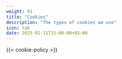 ```yaml
---
weight: 91
title: "Cookies"
description: "The types of cookies we use"
icon: tab
date: 2025-01-11T15:00:00+03:00
---
```


{{< cookie-policy >}}
